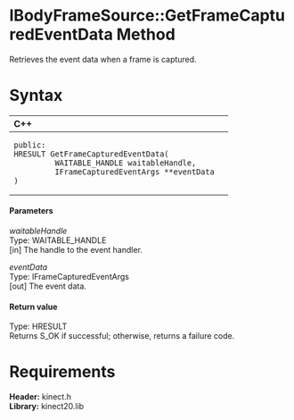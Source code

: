 IBodyFrameSource::GetFrameCapturedEventData Method  
==================================================  

Retrieves the event data when a frame is captured. <span id="syntaxSection"></span>

Syntax  
======  

<table>
<colgroup>
<col width="100%" />
</colgroup>
<thead>
<tr class="header">
<th align="left">C++</th>
</tr>
</thead>
<tbody>
<tr class="odd">
<td align="left"><pre><code>public:  
HRESULT GetFrameCapturedEventData(  
         WAITABLE_HANDLE waitableHandle,  
         IFrameCapturedEventArgs **eventData  
)</code></pre></td>
</tr>
</tbody>
</table>

<span id="ID4EG"></span>
#### Parameters  

*waitableHandle*    
Type: WAITABLE\_HANDLE  
[in] The handle to the event handler.  

*eventData*    
Type: IFrameCapturedEventArgs  
[out] The event data.  

<span id="ID4EP"></span>
#### Return value  

Type: HRESULT  
Returns S\_OK if successful; otherwise, returns a failure code.  

<span id="requirements"></span>

Requirements  
============  

**Header:** kinect.h  
**Library:** kinect20.lib  



<!--Please do not edit the data in the comment block below.-->
<!--
TOCTitle : GetFrameCapturedEventData Method
RLTitle : IBodyFrameSource::GetFrameCapturedEventData Method
KeywordK : GetFrameCapturedEventData method
KeywordK : IBodyFrameSource::GetFrameCapturedEventData method
KeywordF : IBodyFrameSource::GetFrameCapturedEventData
KeywordF : GetFrameCapturedEventData
KeywordF : Microsoft.Kinect.kinect.IBodyFrameSource.GetFrameCapturedEventData(WAITABLE_HANDLE,IFrameCapturedEventArgs@)
KeywordA : M:Microsoft.Kinect.kinect.IBodyFrameSource.GetFrameCapturedEventData(WAITABLE_HANDLE,IFrameCapturedEventArgs@)
AssetID : M:Microsoft.Kinect.kinect.IBodyFrameSource.GetFrameCapturedEventData(WAITABLE_HANDLE,IFrameCapturedEventArgs@)
Locale : en-us
CommunityContent : 1
APIType : Managed
APILocation : 
APIName : Microsoft.Kinect.kinect.IBodyFrameSource::GetFrameCapturedEventData
TargetOS : Windows
TopicType : kbSyntax
DevLang : C++
DocSet : K4Wv2
ProjType : K4Wv2Proj
Technology : Kinect for Windows
Product : Kinect for Windows SDK v2
productversion : 20
-->
